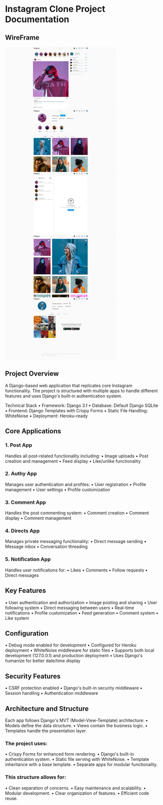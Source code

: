 # Instagram Clone Project Documentation

## WireFrame
![wireframe](./SocialMediaPlatform.jpg)


## Project Overview

A Django-based web application that replicates core Instagram functionality. The project is structured with multiple apps to handle different features and uses Django's built-in authentication system.

Technical Stack
• Framework: Django 3.1
• Database: Default Django SQLite
• Frontend: Django Templates with Crispy Forms
• Static File Handling: WhiteNoise
• Deployment: Heroku-ready

## Core Applications

### 1. Post App

Handles all post-related functionality including:
• Image uploads
• Post creation and management
• Feed display
• Like/unlike functionality

### 2. Authy App

Manages user authentication and profiles:
• User registration
• Profile management
• User settings
• Profile customization

### 3. Comment App

Handles the post commenting system:
• Comment creation
• Comment display
• Comment management

### 4. Directs App

Manages private messaging functionality:
• Direct message sending
• Message inbox
• Conversation threading

### 5. Notification App

Handles user notifications for:
• Likes
• Comments
• Follow requests
• Direct messages

## Key Features

• User authentication and authorization
• Image posting and sharing
• User following system
• Direct messaging between users
• Real-time notifications
• Profile customization
• Feed generation
• Comment system
• Like system

## Configuration

• Debug mode enabled for development
• Configured for Heroku deployment
• WhiteNoise middleware for static files
• Supports both local development (127.0.0.1) and production deployment
• Uses Django's humanize for better date/time display

## Security Features

• CSRF protection enabled
• Django's built-in security middleware
• Session handling
• Authentication middleware

## Architecture and Structure

Each app follows Django's MVT (Model-View-Template) architecture:
• Models define the data structure.
• Views contain the business logic.
• Templates handle the presentation layer.

### The project uses:

• Crispy Forms for enhanced form rendering.
• Django's built-in authentication system.
• Static file serving with WhiteNoise.
• Template inheritance with a base template.
• Separate apps for modular functionality.

### This structure allows for:

• Clean separation of concerns.
• Easy maintenance and scalability.
• Modular development.
• Clear organization of features.
• Efficient code reuse.
